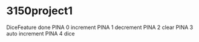 # 3150project1

DiceFeature done
PINA 0 increment
PINA 1 decrement
PINA 2 clear
PINA 3 auto increment
PINA 4 dice
